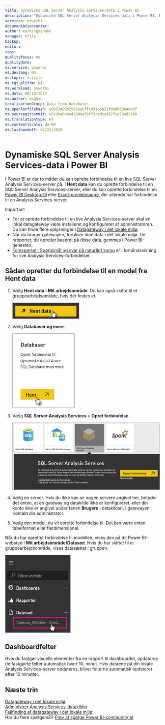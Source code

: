 ```yaml
---
title: Dynamiske SQL Server Analysis Services-data i Power BI
description: "Dynamiske SQL Server Analysis Services-data i Power BI. Dette gøres via en datakilde, som blev konfigureret for en virksomhedsgateway."
services: powerbi
documentationcenter: 
author: markingmyname
manager: kfile
backup: 
editor: 
tags: 
qualityfocus: no
qualitydate: 
ms.service: powerbi
ms.devlang: NA
ms.topic: article
ms.tgt_pltfrm: NA
ms.workload: powerbi
ms.date: 08/10/2017
ms.author: maghan
LocalizationGroup: Data from databases
ms.openlocfilehash: e0053489b2591aa6ffc931b5022fda8bb3b44c8f
ms.sourcegitcommit: 88c8ba8dee4384ea7bff5cedcad67fce784d92b0
ms.translationtype: HT
ms.contentlocale: da-DK
ms.lasthandoff: 02/24/2018
---
```

# <a name="sql-server-analysis-services-live-data-in-power-bi"></a>Dynamiske SQL Server Analysis Services-data i Power BI
I Power BI er der to måder du kan oprette forbindelse til en live SQL Server Analysis Services-server på. I **Hent data** kan du oprette forbindelse til en SQL Server Analysis Services-server, eller du kan oprette forbindelse til en [Power BI Desktop-fil](service-desktop-files.md) eller [Excel-projektmappe](service-excel-workbook-files.md), der allerede har forbindelse til en Analysis Services-server.

 >[!IMPORTANT]
 >* For at oprette forbindelse til en live Analysis Services-server skal en lokal datagateway være installeret og konfigureret af administratoren. Du kan finde flere oplysninger i [Datagateway i det lokale miljø](service-gateway-onprem.md).
 >* Når du bruger gatewayen, forbliver dine data i det lokale miljø.  De rapporter, du opretter baseret på disse data, gemmes i Power BI-tjenesten. 
 >* [Forespørsel i Spørgsmål og svar på naturligt sprog](service-q-and-a-direct-query.md) er i forhåndsvisning for live Analysis Services-forbindelser.

## <a name="to-connect-to-a-model-from-get-data"></a>Sådan opretter du forbindelse til en model fra Hent data
1. Vælg **Hent data** i **Mit arbejdsområde**. Du kan også skifte til et gruppearbejdsområde, hvis der findes et.
   
   ![](media/sql-server-analysis-services-tabular-data/connecttoas_getdatabutton.png)
2. Vælg **Databaser og mere**.
   
   ![](media/sql-server-analysis-services-tabular-data/connecttoas_getdata_1.png)
3. Vælg **SQL Server Analysis Services** > **Opret forbindelse**. 
   
   ![](media/sql-server-analysis-services-tabular-data/connecttoas_getdata_2.png)
4. Vælg en server. Hvis du ikke kan se nogen servere angivet her, betyder det enten, at en gateway og datakilde ikke er konfigureret, eller din konto ikke er angivet under fanen **Brugere** i datakilden, i gatewayen. Kontakt din administrator.
5. Vælg den model, du vil oprette forbindelse til. Det kan være enten tabelformat eller flerdimensionel.

Når du har oprettet forbindelse til modellen, vises den på dit Power BI-websted i **Mit arbejdsområde/Datasæt**. Hvis du har skiftet til et gruppearbejdsområde, vises datasættet i gruppen.

![](media/sql-server-analysis-services-tabular-data/connecttoas_dataset_5.png)

## <a name="dashboard-tiles"></a>Dashboardfelter
Hvis du fastgør visuelle elementer fra en rapport til dashboardet, opdateres de fastgjorte felter automatisk hvert 10. minut. Hvis dataene på din lokale Analysis Services-server opdateres, bliver felterne automatisk opdateret efter 10 minutter.

## <a name="next-steps"></a>Næste trin
[Datagateway i det lokale miljø](service-gateway-onprem.md)  
[Administrer Analysis Services-datakilder](service-gateway-enterprise-manage-ssas.md)  
[Fejlfinding af datagateway i det lokale miljø](service-gateway-onprem-tshoot.md)  
Har du flere spørgsmål? [Prøv at spørge Power BI-community'et](http://community.powerbi.com/)

